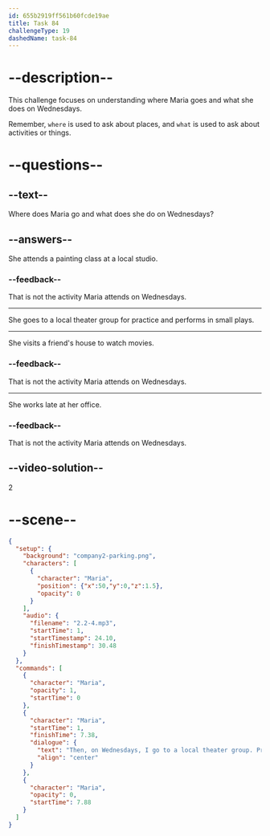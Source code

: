 ```yaml
---
id: 655b2919ff561b60fcde19ae
title: Task 84
challengeType: 19
dashedName: task-84
---
```


<!-- (Audio) Maria: Then, on Wednesdays, I go to a local theater group. Practice goes until 9. We perform small plays. It's really fun. -->

# --description--

This challenge focuses on understanding where Maria goes and what she does on Wednesdays.

Remember, `where` is used to ask about places, and `what` is used to ask about activities or things.

# --questions--

## --text--

Where does Maria go and what does she do on Wednesdays?

## --answers--

She attends a painting class at a local studio.

### --feedback--

That is not the activity Maria attends on Wednesdays.

---

She goes to a local theater group for practice and performs in small plays.

---

She visits a friend's house to watch movies.

### --feedback--

That is not the activity Maria attends on Wednesdays.

---

She works late at her office.

### --feedback--

That is not the activity Maria attends on Wednesdays.

## --video-solution--

2

# --scene--

```json
{
  "setup": {
    "background": "company2-parking.png",
    "characters": [
      {
        "character": "Maria",
        "position": {"x":50,"y":0,"z":1.5},
        "opacity": 0
      }
    ],
    "audio": {
      "filename": "2.2-4.mp3",
      "startTime": 1,
      "startTimestamp": 24.10,
      "finishTimestamp": 30.48
    }
  },
  "commands": [
    {
      "character": "Maria",
      "opacity": 1,
      "startTime": 0
    },
    {
      "character": "Maria",
      "startTime": 1,
      "finishTime": 7.38,
      "dialogue": {
        "text": "Then, on Wednesdays, I go to a local theater group. Practice goes until 9. We perform small plays. It's really fun.",
        "align": "center"
      }
    },
    {
      "character": "Maria",
      "opacity": 0,
      "startTime": 7.88
    }
  ]
}
```

